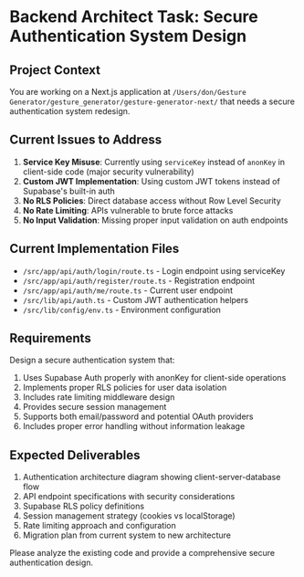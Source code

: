# Backend Architect Task: Secure Authentication System Design

## Project Context
You are working on a Next.js application at `/Users/don/Gesture Generator/gesture_generator/gesture-generator-next/` that needs a secure authentication system redesign.

## Current Issues to Address
1. **Service Key Misuse**: Currently using `serviceKey` instead of `anonKey` in client-side code (major security vulnerability)
2. **Custom JWT Implementation**: Using custom JWT tokens instead of Supabase's built-in auth
3. **No RLS Policies**: Direct database access without Row Level Security
4. **No Rate Limiting**: APIs vulnerable to brute force attacks
5. **No Input Validation**: Missing proper input validation on auth endpoints

## Current Implementation Files
- `/src/app/api/auth/login/route.ts` - Login endpoint using serviceKey
- `/src/app/api/auth/register/route.ts` - Registration endpoint
- `/src/app/api/auth/me/route.ts` - Current user endpoint
- `/src/lib/api/auth.ts` - Custom JWT authentication helpers
- `/src/lib/config/env.ts` - Environment configuration

## Requirements
Design a secure authentication system that:
1. Uses Supabase Auth properly with anonKey for client-side operations
2. Implements proper RLS policies for user data isolation
3. Includes rate limiting middleware design
4. Provides secure session management
5. Supports both email/password and potential OAuth providers
6. Includes proper error handling without information leakage

## Expected Deliverables
1. Authentication architecture diagram showing client-server-database flow
2. API endpoint specifications with security considerations
3. Supabase RLS policy definitions
4. Session management strategy (cookies vs localStorage)
5. Rate limiting approach and configuration
6. Migration plan from current system to new architecture

Please analyze the existing code and provide a comprehensive secure authentication design.